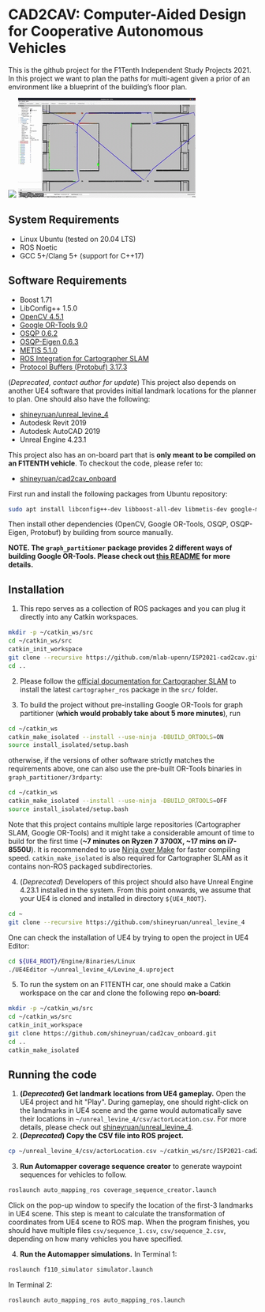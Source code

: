 # CAD2CAV: Computer-Aided Design for Cooperative Autonomous Vehicles
This is the github project for the F1Tenth Independent Study Projects 2021. In this project we want to plan the paths for multi-agent given a prior of an environment like a blueprint of the building’s floor plan.

![](docs/img/unreal.gif)
![](docs/img/automapper.gif)

## System Requirements
- Linux Ubuntu (tested on 20.04 LTS)
- ROS Noetic
- GCC 5+/Clang 5+ (support for C++17)

## Software Requirements
- Boost 1.71
- LibConfig++ 1.5.0
- [OpenCV 4.5.1](https://github.com/opencv/opencv/tree/4.5.1)
- [Google OR-Tools 9.0](https://github.com/google/or-tools/releases/tag/v9.0)
- [OSQP 0.6.2](https://github.com/oxfordcontrol/osqp/releases/tag/v0.6.2)
- [OSQP-Eigen 0.6.3](https://github.com/robotology/osqp-eigen/releases/tag/v0.6.3)
- [METIS 5.1.0](http://glaros.dtc.umn.edu/gkhome/metis/metis/overview)
- [ROS Integration for Cartographer SLAM](https://google-cartographer-ros.readthedocs.io/en/latest/)
- [Protocol Buffers (Protobuf) 3.17.3](https://github.com/protocolbuffers/protobuf/blob/master/src/README.md)

(*Deprecated, contact author for update*) This project also depends on another UE4 software that provides initial landmark locations for the planner to plan. One should also have the following:
- [shineyruan/unreal_levine_4](https://github.com/shineyruan/unreal_levine_4)
- Autodesk Revit 2019
- Autodesk AutoCAD 2019
- Unreal Engine 4.23.1

This project also has an on-board part that is **only meant to be compiled on an F1TENTH vehicle**. To checkout the code, please refer to:
- [shineyruan/cad2cav_onboard](https://github.com/shineyruan/cad2cav_onboard)

First run and install the following packages from Ubuntu repository:
```bash
sudo apt install libconfig++-dev libboost-all-dev libmetis-dev google-mock libgmock-dev
```

Then install other dependencies (OpenCV, Google OR-Tools, OSQP, OSQP-Eigen, Protobuf) by building from source manually.

**NOTE. The `graph_partitioner` package provides 2 different ways of building Google OR-Tools. Please check out [this README](https://github.com/mlab-upenn/ISP2021-cad2cav/tree/main/graph_partitioner) for more details.**

## Installation
1. This repo serves as a collection of ROS packages and you can plug it directly into any Catkin workspaces.
```bash
mkdir -p ~/catkin_ws/src
cd ~/catkin_ws/src
catkin_init_workspace
git clone --recursive https://github.com/mlab-upenn/ISP2021-cad2cav.git
cd ..
```

2. Please follow the [official documentation for Cartographer SLAM](https://google-cartographer-ros.readthedocs.io/en/latest/) to install the latest `cartographer_ros` package in the `src/` folder.

3. To build the project without pre-installing Google OR-Tools for graph partitioner (**which would probably take about 5 more minutes**), run
```bash
cd ~/catkin_ws
catkin_make_isolated --install --use-ninja -DBUILD_ORTOOLS=ON
source install_isolated/setup.bash
```
otherwise, if the versions of other software strictly matches the requirements above, one can also use the pre-built OR-Tools binaries in `graph_partitioner/3rdparty`:
```bash
cd ~/catkin_ws
catkin_make_isolated --install --use-ninja -DBUILD_ORTOOLS=OFF
source install_isolated/setup.bash
```

Note that this project contains multiple large repositories (Cartographer SLAM, Google OR-Tools) and it might take a considerable amount of time to build for the first time (**~7 minutes on Ryzen 7 3700X, ~17 mins on i7-8550U**). It is recommended to use [Ninja over Make](https://ninja-build.org/manual.html#_comparison_to_make) for faster compiling speed. `catkin_make_isolated` is also required for Cartographer SLAM as it contains non-ROS packaged subdirectories.

4. (*Deprecated*) Developers of this project should also have Unreal Engine 4.23.1 installed in the system. From this point onwards, we assume that your UE4 is cloned and installed in directory `${UE4_ROOT}`.
```bash
cd ~
git clone --recursive https://github.com/shineyruan/unreal_levine_4
```

One can check the installation of UE4 by trying to open the project in UE4 Editor:
```bash
cd ${UE4_ROOT}/Engine/Binaries/Linux
./UE4Editor ~/unreal_levine_4/Levine_4.uproject
```

5. To run the system on an F1TENTH car, one should make a Catkin workspace on the car and clone the following repo **on-board**:
```bash
mkdir -p ~/catkin_ws/src
cd ~/catkin_ws/src
catkin_init_workspace
git clone https://github.com/shineyruan/cad2cav_onboard.git
cd ..
catkin_make_isolated
```

## Running the code
1. **(*Deprecated*) Get landmark locations from UE4 gameplay.** Open the UE4 project and hit "Play". During gameplay, one should right-click on the landmarks in UE4 scene and the game would automatically save their locations in `~/unreal_levine_4/csv/actorLocation.csv`. For more details, please check out [shineyruan/unreal_levine_4](https://github.com/shineyruan/unreal_levine_4).
2. **(*Deprecated*) Copy the CSV file into ROS project.**
```bash
cp ~/unreal_levine_4/csv/actorLocation.csv ~/catkin_ws/src/ISP2021-cad2cav/auto_mapping_ros/csv
```
3. **Run Automapper coverage sequence creator** to generate waypoint sequences for vehicles to follow. 
```bash
roslaunch auto_mapping_ros coverage_sequence_creator.launch
```
Click on the pop-up window to specify the location of the first-3 landmarks in UE4 scene. This step is meant to calculate the transformation of coordinates from UE4 scene to ROS map. When the program finishes, you should have multiple files `csv/sequence_1.csv`, `csv/sequence_2.csv`, depending on how many vehicles you have specified.

4. **Run the Automapper simulations.**
In Terminal 1:
```bash
roslaunch f110_simulator simulator.launch
```
In Terminal 2:
```bash
roslaunch auto_mapping_ros auto_mapping_ros.launch
```

